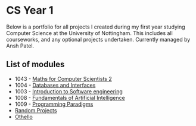# CS Year 1
Below is a portfolio for all projects I created during my first year studying Computer Science at the University of Nottingham. This includes all courseworks, and any optional projects undertaken. Currently managed by Ansh Patel.
## List of modules
 - 1043 - [Maths for Computer Scientists 2](Docs/Mathstwo.md)
 - 1004 - [Databases and Interfaces](Docs/databaseinterface.md)
 - 1003 - [Introduction to Software engineering](Docs/softwareengineering.md)
 - 1008 - [Fundamentals of Artificial Intelligence](Docs/aifundamentals.md)
 - 1009 - [Programming Paradigms](Docs/programmingparadigms.md)
 - [Random Projects](Docs/randomprojects.md)
 - [Othello](Docs/othellocw.md)



